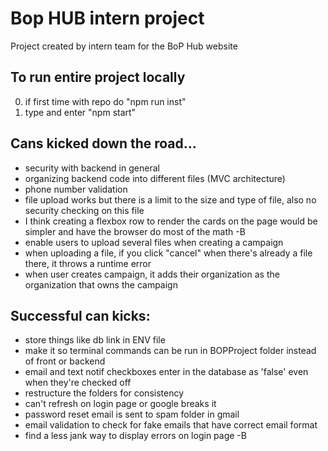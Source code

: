 # Bop HUB intern project
Project created by intern team for the BoP Hub website

## To run entire project locally
0. if first time with repo do "npm  run inst"
1. type and enter "npm start"

## Cans kicked down the road...
* security with backend in general
* organizing backend code into different files (MVC architecture)
* phone number validation
* file upload works but there is a limit to the size and type of file, also no security checking on this file
* I think creating a flexbox row to render the cards on the page would be simpler and have the browser do most of the math -B
* enable users to upload several files when creating a campaign
* when uploading a file, if you click "cancel" when there's already a file there, it throws a runtime error
* when user creates campaign, it adds their organization as the organization that owns the campaign

## Successful can kicks:
* store things like db link in ENV file
* make it so terminal commands can be run in BOPProject folder instead of front or backend
* email and text notif checkboxes enter in the database as 'false' even when they're checked off
* restructure the folders for consistency
* can't refresh on login page or google breaks it
* password reset email is sent to spam folder in gmail
* email validation to check for fake emails that have correct email format
* find a less jank way to display errors on login page -B

